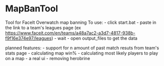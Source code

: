 # MapBanTool
Tool for FaceIt Overwatch map banning
To use:
    - click start.bat
    - paste in the link to a team's leagues page (ex https://www.faceit.com/en/teams/a48a7ac2-a3d7-4817-938b-f9f16e374e97/leagues)
    - wait
    - open output_files to get the data

planned features:
    - support for n amount of past match resuts from team's stats page
    - calculating map win%
    - calculating most likely players to play on a map
    - a real ui
    - removing herobrine

